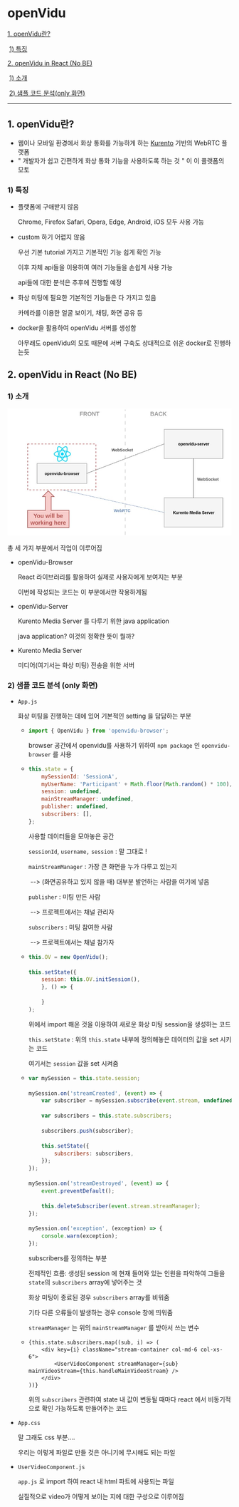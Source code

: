 # openVidu

[1. openVidu란?](1-openvidu란)

​	[1) 특징](1-특징)

[2. openVidu in React (No BE)](2-openvidu-in-react-no-be)

​	[1) 소개](1-소개)

​	[2) 샘플 코드 분석(only 화면)](2-샘플-코드-분석-only-화면)

---



## 1. openVidu란?

- 웹이나 모바일 환경에서 화상 통화를 가능하게 하는 [Kurento](https://www.kurento.org/) 기반의 WebRTC 플랫폼
- " 개발자가 쉽고 간편하게 화상 통화 기능을 사용하도록 하는 것 " 이 이 플랫폼의 모토

### 1\) 특징

- 플랫폼에 구애받지 않음

  Chrome, Firefox Safari, Opera, Edge, Android, iOS 모두 사용 가능

- custom 하기 어렵지 않음

  우선 기본 tutorial 가지고 기본적인 기능 쉽게 확인 가능

  이후 자체 api들을 이용하여 여러 기능들을 손쉽게 사용 가능

  api들에 대한 분석은 추후에 진행할 예정

- 화상 미팅에 필요한 기본적인 기능들은 다 가지고 있음

  카메라를 이용한 얼굴 보이기, 채팅, 화면 공유 등

- docker을 활용하여 openVidu 서버를 생성함

  아무래도 openVidu의 모토 때문에 서버 구축도 상대적으로 쉬운 docker로 진행하는듯



## 2. openVidu in React (No BE)

### 1) 소개

![](assets/openvidu%20in%20react.jpg)

총 세 가지 부분에서 작업이 이루어짐

- openVidu-Browser

  React 라이브러리를 활용하여 실제로 사용자에게 보여지는 부분

  이번에 작성되는 코드는 이 부분에서만 작용하게됨

- openVidu-Server

  Kurento Media Server 를 다루기 위한 java application

  java application? 이것의 정확한 뜻이 뭘까?

- Kurento Media Server

  미디어(여기서는 화상 미팅) 전송을 위한 서버

  

### 2) 샘플 코드 분석 (only 화면)

- `App.js`

  화상 미팅을 진행하는 데에 있어 기본적인 setting 을 담담하는 부분

  - ```javascript
    import { OpenVidu } from 'openvidu-browser';
    ```

    browser 공간에서 openvidu를 사용하기 위하여 `npm package` 인 `openvidu-browser` 를 사용

  - ```javascript
    this.state = {
        mySessionId: 'SessionA',
        myUserName: 'Participant' + Math.floor(Math.random() * 100),
        session: undefined,
        mainStreamManager: undefined,
        publisher: undefined,
        subscribers: [],
    };
    ```

    사용할 데이터들을 모아놓은 공간

    `sessionId`, `username,` `session` : 말 그대로 !

    `mainStreamManager` : 가장 큰 화면을 누가 다루고 있는지 

    ​										--> (화면공유하고 있지 않을 때) 대부분 발언하는 사람을 여기에 넣음

    `publisher` : 미팅 만든 사람

    ​						--> 프로젝트에서는 채널 관리자

    `subscribers` : 미팅 참여한 사람

    ​						--> 프로젝트에서는 채널 참가자

  - ```javascript
    this.OV = new OpenVidu();
    
    this.setState({
        session: this.OV.initSession(),
        }, () => {
            
        }
    );
    ```

    위에서 import 해온 것을 이용하여 새로운 화상 미팅 session을 생성하는 코드

    `this.setState` : 위의 `this.state` 내부에 정의해놓은 데이터의 값을 set 시키는 코드

    여기서는 `session` 값을 set 시켜줌

  - ```javascript
    var mySession = this.state.session;
    
    mySession.on('streamCreated', (event) => {
        var subscriber = mySession.subscribe(event.stream, undefined);
    
        var subscribers = this.state.subscribers;
    
        subscribers.push(subscriber);
    
        this.setState({
            subscribers: subscribers,
        });
    });
    
    mySession.on('streamDestroyed', (event) => {
        event.preventDefault();
        
        this.deleteSubscriber(event.stream.streamManager);
    });
    
    mySession.on('exception', (exception) => {
        console.warn(exception);
    });
    ```

    subscribers를 정의하는 부분

    전제적인 흐름: 생성된 session 에 현재 들어와 있는 인원을 파악하여 그들을 `state`의 `subscribers` 						  array에 넣어주는 것

    화상 미팅이 종료된 경우 `subscribers` array를 비워줌

    기타 다른 오류들이 발생하는 경우 console 창에 띄워줌

    `streamManager` 는 위의 `mainStreamManager` 를 받아서 쓰는 변수

  - ```react
    {this.state.subscribers.map((sub, i) => (
        <div key={i} className="stream-container col-md-6 col-xs-6">
            <UserVideoComponent streamManager={sub} mainVideoStream={this.handleMainVideoStream} />
        </div>
    ))}
    ```

    위의 `subscribers` 관련하여 state 내 값이 변동될 때마다 react 에서 비동기적으로 확인 가능하도록 만들어주는 코드

- `App.css`

  말 그래도 css 부분.... 

  우리는 이렇게  파일로 만들 것은 아니기에 무시해도 되는 파일

- `UserVideoComponent.js`

  `app.js` 로 import 하여 react 내 html 파트에 사용되는 파일

  실질적으로 video가 어떻게 보이는 지에 대한 구성으로 이루어짐